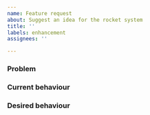 ```yaml
---
name: Feature request
about: Suggest an idea for the rocket system
title: ''
labels: enhancement
assignees: ''

---
```


### Problem
### Current behaviour
### Desired behaviour

